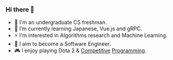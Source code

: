### Hi there 👋

- 🔭 I'm an undergraduate CS freshman.
- 🌱 I’m currently learning Japanese, Vue.js and gRPC.
- ⚡ I'm interested in Algorithms research and Machine Learning.
- 💼 I aim to become a Software Engineer.
- 🎮 I enjoy playing Dota 2 & [Competitive](https://codeforces.com/profile/polarity-) [Programming](https://atcoder.jp/users/polarity).
